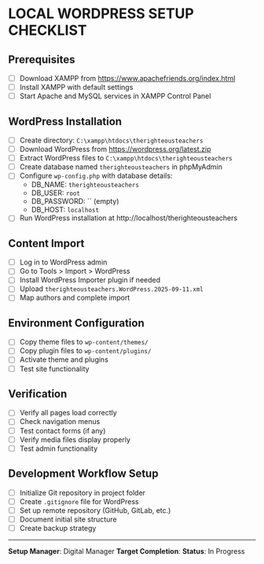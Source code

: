 # LOCAL WORDPRESS SETUP CHECKLIST

## Prerequisites
- [ ] Download XAMPP from https://www.apachefriends.org/index.html
- [ ] Install XAMPP with default settings
- [ ] Start Apache and MySQL services in XAMPP Control Panel

## WordPress Installation
- [ ] Create directory: `C:\xampp\htdocs\therighteousteachers`
- [ ] Download WordPress from https://wordpress.org/latest.zip
- [ ] Extract WordPress files to `C:\xampp\htdocs\therighteousteachers`
- [ ] Create database named `therighteousteachers` in phpMyAdmin
- [ ] Configure `wp-config.php` with database details:
  - DB_NAME: `therighteousteachers`
  - DB_USER: `root`
  - DB_PASSWORD: `` (empty)
  - DB_HOST: `localhost`
- [ ] Run WordPress installation at http://localhost/therighteousteachers

## Content Import
- [ ] Log in to WordPress admin
- [ ] Go to Tools > Import > WordPress
- [ ] Install WordPress Importer plugin if needed
- [ ] Upload `therighteousteachers.WordPress.2025-09-11.xml`
- [ ] Map authors and complete import

## Environment Configuration
- [ ] Copy theme files to `wp-content/themes/`
- [ ] Copy plugin files to `wp-content/plugins/`
- [ ] Activate theme and plugins
- [ ] Test site functionality

## Verification
- [ ] Verify all pages load correctly
- [ ] Check navigation menus
- [ ] Test contact forms (if any)
- [ ] Verify media files display properly
- [ ] Test admin functionality

## Development Workflow Setup
- [ ] Initialize Git repository in project folder
- [ ] Create `.gitignore` file for WordPress
- [ ] Set up remote repository (GitHub, GitLab, etc.)
- [ ] Document initial site structure
- [ ] Create backup strategy

---

**Setup Manager**: Digital Manager
**Target Completion**: 
**Status**: In Progress
